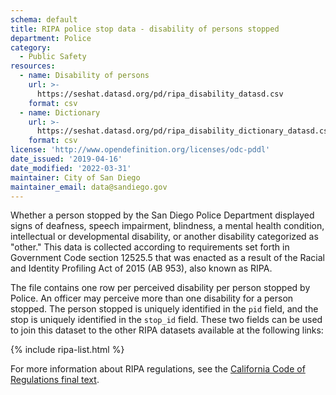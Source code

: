 ```yaml
---
schema: default
title: RIPA police stop data - disability of persons stopped
department: Police
category:
  - Public Safety
resources:
  - name: Disability of persons
    url: >-
      https://seshat.datasd.org/pd/ripa_disability_datasd.csv
    format: csv
  - name: Dictionary
    url: >-
      https://seshat.datasd.org/pd/ripa_disability_dictionary_datasd.csv
    format: csv
license: 'http://www.opendefinition.org/licenses/odc-pddl'
date_issued: '2019-04-16'
date_modified: '2022-03-31'
maintainer: City of San Diego
maintainer_email: data@sandiego.gov
---
```

Whether a person stopped by the San Diego Police Department displayed signs of deafness, speech impairment, blindness, a mental health condition, intellectual or developmental disability, or another disability categorized as "other." This data is collected according to requirements set forth in Government Code section 12525.5 that was enacted as a result of the Racial and Identity Profiling Act of 2015 (AB 953), also known as RIPA.

<!--more-->

The file contains one row per perceived disability per person stopped by Police. An officer may perceive more than one disability for a person stopped. The person stopped is uniquely identified in the `pid` field, and the stop is uniquely identified in the `stop_id` field. These two fields can be used to join this dataset to the other RIPA datasets available at the following links:

{% include ripa-list.html %}

For more information about RIPA regulations, see the [California Code of Regulations final text](https://oag.ca.gov/sites/all/files/agweb/pdfs/ripa/stop-data-reg-final-text-110717.pdf?).